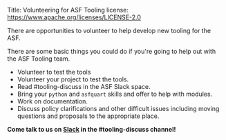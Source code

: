 Title: Volunteering for ASF Tooling
license: https://www.apache.org/licenses/LICENSE-2.0


There are opportunities to volunteer to help develop new tooling for the ASF.

There are some basic things you could do if you're going to help out with the ASF Tooling team.

  - Volunteer to test the tools
  - Volunteer your project to test the tools.
  - Read #tooling-discuss in the ASF Slack space.
  - Bring your `python` and `asfquart` skills and offer to help with modules.
  - Work on documentation.
  - Discuss policy clarifications and other difficult issues including moving questions and proposals to the appropriate place.

**Come talk to us on [Slack](https://the-asf.slack.com/) in the #tooling-discuss channel!**
